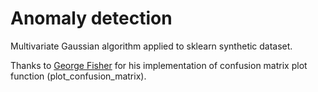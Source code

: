 # Anomaly detection
Multivariate Gaussian algorithm applied to sklearn synthetic dataset.

Thanks to [George Fisher](https://github.com/grfiv) for his implementation of confusion matrix plot function (plot_confusion_matrix).
